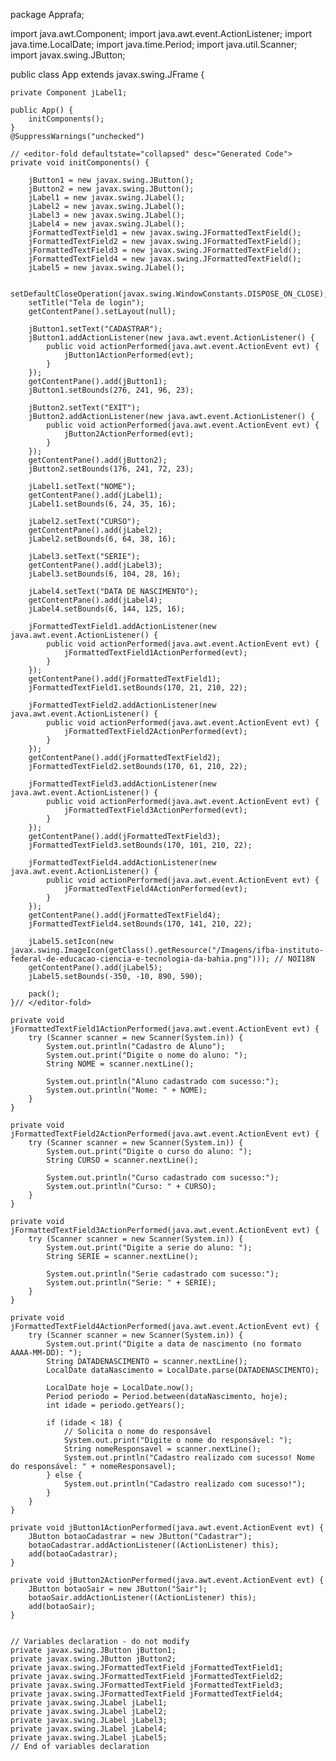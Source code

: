 package Apprafa;

import java.awt.Component;
import java.awt.event.ActionListener;
import java.time.LocalDate;
import java.time.Period;
import java.util.Scanner;
import javax.swing.JButton;

public class App extends javax.swing.JFrame {

    private Component jLabel1;

    public App() {
        initComponents();
    }
    @SuppressWarnings("unchecked")
    
    // <editor-fold defaultstate="collapsed" desc="Generated Code">                          
    private void initComponents() {

        jButton1 = new javax.swing.JButton();
        jButton2 = new javax.swing.JButton();
        jLabel1 = new javax.swing.JLabel();
        jLabel2 = new javax.swing.JLabel();
        jLabel3 = new javax.swing.JLabel();
        jLabel4 = new javax.swing.JLabel();
        jFormattedTextField1 = new javax.swing.JFormattedTextField();
        jFormattedTextField2 = new javax.swing.JFormattedTextField();
        jFormattedTextField3 = new javax.swing.JFormattedTextField();
        jFormattedTextField4 = new javax.swing.JFormattedTextField();
        jLabel5 = new javax.swing.JLabel();

        setDefaultCloseOperation(javax.swing.WindowConstants.DISPOSE_ON_CLOSE);
        setTitle("Tela de login");
        getContentPane().setLayout(null);

        jButton1.setText("CADASTRAR");
        jButton1.addActionListener(new java.awt.event.ActionListener() {
            public void actionPerformed(java.awt.event.ActionEvent evt) {
                jButton1ActionPerformed(evt);
            }
        });
        getContentPane().add(jButton1);
        jButton1.setBounds(276, 241, 96, 23);

        jButton2.setText("EXIT");
        jButton2.addActionListener(new java.awt.event.ActionListener() {
            public void actionPerformed(java.awt.event.ActionEvent evt) {
                jButton2ActionPerformed(evt);
            }
        });
        getContentPane().add(jButton2);
        jButton2.setBounds(176, 241, 72, 23);

        jLabel1.setText("NOME");
        getContentPane().add(jLabel1);
        jLabel1.setBounds(6, 24, 35, 16);

        jLabel2.setText("CURSO");
        getContentPane().add(jLabel2);
        jLabel2.setBounds(6, 64, 38, 16);

        jLabel3.setText("SERIE");
        getContentPane().add(jLabel3);
        jLabel3.setBounds(6, 104, 28, 16);

        jLabel4.setText("DATA DE NASCIMENTO");
        getContentPane().add(jLabel4);
        jLabel4.setBounds(6, 144, 125, 16);

        jFormattedTextField1.addActionListener(new java.awt.event.ActionListener() {
            public void actionPerformed(java.awt.event.ActionEvent evt) {
                jFormattedTextField1ActionPerformed(evt);
            }
        });
        getContentPane().add(jFormattedTextField1);
        jFormattedTextField1.setBounds(170, 21, 210, 22);

        jFormattedTextField2.addActionListener(new java.awt.event.ActionListener() {
            public void actionPerformed(java.awt.event.ActionEvent evt) {
                jFormattedTextField2ActionPerformed(evt);
            }
        });
        getContentPane().add(jFormattedTextField2);
        jFormattedTextField2.setBounds(170, 61, 210, 22);

        jFormattedTextField3.addActionListener(new java.awt.event.ActionListener() {
            public void actionPerformed(java.awt.event.ActionEvent evt) {
                jFormattedTextField3ActionPerformed(evt);
            }
        });
        getContentPane().add(jFormattedTextField3);
        jFormattedTextField3.setBounds(170, 101, 210, 22);

        jFormattedTextField4.addActionListener(new java.awt.event.ActionListener() {
            public void actionPerformed(java.awt.event.ActionEvent evt) {
                jFormattedTextField4ActionPerformed(evt);
            }
        });
        getContentPane().add(jFormattedTextField4);
        jFormattedTextField4.setBounds(170, 141, 210, 22);

        jLabel5.setIcon(new javax.swing.ImageIcon(getClass().getResource("/Imagens/ifba-instituto-federal-de-educacao-ciencia-e-tecnologia-da-bahia.png"))); // NOI18N
        getContentPane().add(jLabel5);
        jLabel5.setBounds(-350, -10, 890, 590);

        pack();
    }// </editor-fold>                        

    private void jFormattedTextField1ActionPerformed(java.awt.event.ActionEvent evt) {                                                     
        try (Scanner scanner = new Scanner(System.in)) {
            System.out.println("Cadastro de Aluno");
            System.out.print("Digite o nome do aluno: ");
            String NOME = scanner.nextLine();
            
            System.out.println("Aluno cadastrado com sucesso:");
            System.out.println("Nome: " + NOME);
        }
    }                                                    

    private void jFormattedTextField2ActionPerformed(java.awt.event.ActionEvent evt) {                                                     
        try (Scanner scanner = new Scanner(System.in)) {
            System.out.print("Digite o curso do aluno: ");
            String CURSO = scanner.nextLine();
            
            System.out.println("Curso cadastrado com sucesso:");
            System.out.println("Curso: " + CURSO);
        }
    }                                                    

    private void jFormattedTextField3ActionPerformed(java.awt.event.ActionEvent evt) {                                                     
        try (Scanner scanner = new Scanner(System.in)) {
            System.out.print("Digite a serie do aluno: ");
            String SERIE = scanner.nextLine();
            
            System.out.println("Serie cadastrado com sucesso:");
            System.out.println("Serie: " + SERIE);
        }
    }                                                    

    private void jFormattedTextField4ActionPerformed(java.awt.event.ActionEvent evt) {                                                     
        try (Scanner scanner = new Scanner(System.in)) {
            System.out.print("Digite a data de nascimento (no formato AAAA-MM-DD): ");
            String DATADENASCIMENTO = scanner.nextLine();
            LocalDate dataNascimento = LocalDate.parse(DATADENASCIMENTO);
            
            LocalDate hoje = LocalDate.now();
            Period periodo = Period.between(dataNascimento, hoje);
            int idade = periodo.getYears();
            
            if (idade < 18) {
                // Solicita o nome do responsável
                System.out.print("Digite o nome do responsável: ");
                String nomeResponsavel = scanner.nextLine();
                System.out.println("Cadastro realizado com sucesso! Nome do responsável: " + nomeResponsavel);
            } else {
                System.out.println("Cadastro realizado com sucesso!");
            }
        }
    }                                                    

    private void jButton1ActionPerformed(java.awt.event.ActionEvent evt) {                                         
        JButton botaoCadastrar = new JButton("Cadastrar");
        botaoCadastrar.addActionListener((ActionListener) this);
        add(botaoCadastrar);                                  
    }                                        

    private void jButton2ActionPerformed(java.awt.event.ActionEvent evt) {                                         
        JButton botaoSair = new JButton("Sair");
        botaoSair.addActionListener((ActionListener) this);
        add(botaoSair); 
    }                                        


    // Variables declaration - do not modify                     
    private javax.swing.JButton jButton1;
    private javax.swing.JButton jButton2;
    private javax.swing.JFormattedTextField jFormattedTextField1;
    private javax.swing.JFormattedTextField jFormattedTextField2;
    private javax.swing.JFormattedTextField jFormattedTextField3;
    private javax.swing.JFormattedTextField jFormattedTextField4;
    private javax.swing.JLabel jLabel1;
    private javax.swing.JLabel jLabel2;
    private javax.swing.JLabel jLabel3;
    private javax.swing.JLabel jLabel4;
    private javax.swing.JLabel jLabel5;
    // End of variables declaration                   
